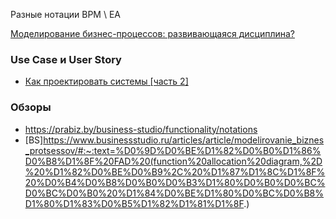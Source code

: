 Разные нотации BPM \ EA

[Моделирование бизнес-процессов: развивающаяся дисциплина?](https://www.researchgate.net/publication/228674049_Business_Process_Modeling_A_Maturing_Discipline)

### Use Case и User Story
- [Как проектировать системы [часть 2]](https://habr.com/ru/articles/940246/)

### Обзоры 
- https://prabiz.by/business-studio/functionality/notations
- [BS]https://www.businessstudio.ru/articles/article/modelirovanie_biznes_protsessov/#:~:text=%D0%9D%D0%BE%D1%82%D0%B0%D1%86%D0%B8%D1%8F%20FAD%20(function%20allocation%20diagram,%2D%20%D1%82%D0%BE%D0%B9%2C%20%D1%87%D1%8C%D1%8F%20%D0%B4%D0%B8%D0%B0%D0%B3%D1%80%D0%B0%D0%BC%D0%BC%D0%B0%20%D1%84%D0%BE%D1%80%D0%BC%D0%B8%D1%80%D1%83%D0%B5%D1%82%D1%81%D1%8F.)
